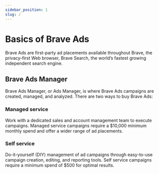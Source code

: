 ```yaml
---
sidebar_position: 1
slug: /
---
```


# Basics of Brave Ads
Brave Ads are first-party ad placements available throughout Brave, the privacy-first Web browser, Brave Search, the world’s fastest growing independent search engine.

## Brave Ads Manager
Brave Ads Manager, or Ads Manager, is where Brave Ads campaigns are created, managed, and analyzed. There are two ways to buy Brave Ads:

### Managed service
Work with a dedicated sales and account management team to execute campaigns. Managed service campaigns require a $10,000 minimum monthly spend and offer a wider range of ad placements.

### Self service
Do-it-yourself (DIY) management of ad campaigns through easy-to-use campaign creation, editing, and reporting tools. Self service campaigns require a minimum spend of $500 for optimal results.
